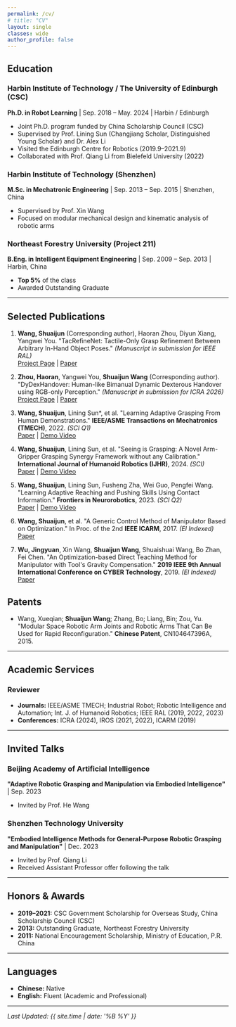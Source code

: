 ```yaml
---
permalink: /cv/
# title: "CV"
layout: single
classes: wide
author_profile: false
---
```

## Education
### Harbin Institute of Technology / The University of Edinburgh (CSC)
**Ph.D. in Robot Learning** | Sep. 2018 – May. 2024 | Harbin / Edinburgh
- Joint Ph.D. program funded by China Scholarship Council (CSC)
- Supervised by Prof. Lining Sun (Changjiang Scholar, Distinguished Young Scholar) and Dr. Alex Li
- Visited the Edinburgh Centre for Robotics (2019.9–2021.9)
- Collaborated with Prof. Qiang Li from Bielefeld University (2022)
### Harbin Institute of Technology (Shenzhen)
**M.Sc. in Mechatronic Engineering** | Sep. 2013 – Sep. 2015 | Shenzhen, China
- Supervised by Prof. Xin Wang
- Focused on modular mechanical design and kinematic analysis of robotic arms
### Northeast Forestry University (Project 211)
**B.Eng. in Intelligent Equipment Engineering** | Sep. 2009 – Sep. 2013 | Harbin, China
- **Top 5%** of the class
- Awarded Outstanding Graduate
---
## Selected Publications
1. **Wang, Shuaijun** (Corresponding author), Haoran Zhou, Diyun Xiang, Yangwei You. "TacRefineNet: Tactile-Only Grasp Refinement Between Arbitrary In-Hand Object Poses." *(Manuscript in submission for IEEE RAL)*  
[Project Page](https://sites.google.com/view/tacrefinenet) | [Paper](https://arxiv.org/abs/2509.25746)

2. **Zhou, Haoran**, Yangwei You, **Shuaijun Wang** (Corresponding author). "DyDexHandover: Human-like Bimanual Dynamic Dexterous Handover using RGB-only Perception." *(Manuscript in submission for ICRA 2026)*  
[Project Page](https://sites.google.com/view/dydexhandover) | [Paper](https://arxiv.org/pdf/2509.17350)

3. **Wang, Shuaijun**, Lining Sun*, et al. "Learning Adaptive Grasping From Human Demonstrations." **IEEE/ASME Transactions on Mechatronics (TMECH)**, 2022. *(SCI Q1)*  
[Paper](https://doi.org/10.1109/TMECH.2021.3132465) | [Demo Video](https://www.youtube.com/watch?v=lEpPlS7Pg58)

4. **Wang, Shuaijun**, Lining Sun, et al. "Seeing is Grasping: A Novel Arm-Gripper Grasping Synergy Framework without any Calibration." **International Journal of Humanoid Robotics (IJHR)**, 2024. *(SCI)*  
[Paper](https://doi.org/10.1142/S0219843623500330) | [Demo Video](https://www.bilibili.com/video/BV1tg4y1b7Qe/)

5. **Wang, Shuaijun**, Lining Sun, Fusheng Zha, Wei Guo, Pengfei Wang. "Learning Adaptive Reaching and Pushing Skills Using Contact Information." **Frontiers in Neurorobotics**, 2023. *(SCI Q2)*  
[Paper](https://doi.org/10.3389/fnbot.2023.1271607) | [Demo Video](https://www.bilibili.com/video/BV1Tk4y1g7Fr/)

6. **Wang, Shuaijun**, et al. "A Generic Control Method of Manipulator Based on Optimization." In Proc. of the 2nd **IEEE ICARM**, 2017. *(EI Indexed)*  
[Paper](https://doi.org/10.1109/ICARM.2017.8273211)

7. **Wu, Jingyuan**, Xin Wang, **Shuaijun Wang**, Shuaishuai Wang, Bo Zhan, Fei Chen. "An Optimization-based Direct Teaching Method for Manipulator with Tool's Gravity Compensation." **2019 IEEE 9th Annual International Conference on CYBER Technology**, 2019. *(EI Indexed)*  
[Paper](https://doi.org/10.1109/CYBER46603.2019.9066773)

## Patents
- Wang, Xueqian; **Shuaijun Wang**; Zhang, Bo; Liang, Bin; Zou, Yu. "Modular Space Robotic Arm Joints and Robotic Arms That Can Be Used for Rapid Reconfiguration." **Chinese Patent**, CN104647396A, 2015.
---
## Academic Services
### Reviewer
- **Journals:** IEEE/ASME TMECH; Industrial Robot; Robotic Intelligence and Automation; Int. J. of Humanoid Robotics; IEEE RAL (2019, 2022, 2023)
- **Conferences:** ICRA (2024), IROS (2021, 2022), ICARM (2019)
---
## Invited Talks
### Beijing Academy of Artificial Intelligence
**"Adaptive Robotic Grasping and Manipulation via Embodied Intelligence"** | Sep. 2023
- Invited by Prof. He Wang
### Shenzhen Technology University
**"Embodied Intelligence Methods for General-Purpose Robotic Grasping and Manipulation"** | Dec. 2023
- Invited by Prof. Qiang Li
- Received Assistant Professor offer following the talk

---
## Honors & Awards
- **2019–2021:** CSC Government Scholarship for Overseas Study, China Scholarship Council (CSC)
- **2013:** Outstanding Graduate, Northeast Forestry University
- **2011:** National Encouragement Scholarship, Ministry of Education, P.R. China
---
## Languages
- **Chinese:** Native
- **English:** Fluent (Academic and Professional)
---
*Last Updated: {{ site.time | date: '%B %Y' }}*